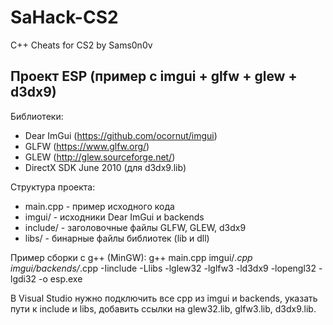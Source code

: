 # SaHack-CS2
C++ Cheats for CS2 by Sams0n0v


Проект ESP (пример с imgui + glfw + glew + d3dx9)
--------------------------------------------------

Библиотеки:
- Dear ImGui (https://github.com/ocornut/imgui)
- GLFW (https://www.glfw.org/)
- GLEW (http://glew.sourceforge.net/)
- DirectX SDK June 2010 (для d3dx9.lib)

Структура проекта:
- main.cpp - пример исходного кода
- imgui/ - исходники Dear ImGui и backends
- include/ - заголовочные файлы GLFW, GLEW, d3dx9
- libs/ - бинарные файлы библиотек (lib и dll)

Пример сборки с g++ (MinGW):
g++ main.cpp imgui/*.cpp imgui/backends/*.cpp -Iinclude -Llibs -lglew32 -lglfw3 -ld3dx9 -lopengl32 -lgdi32 -o esp.exe

В Visual Studio нужно подключить все cpp из imgui и backends,
указать пути к include и libs, добавить ссылки на glew32.lib, glfw3.lib, d3dx9.lib.
